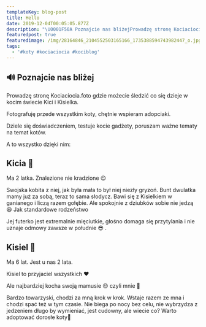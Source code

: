 ```yaml
---
templateKey: blog-post
title: Hello
date: 2019-12-04T00:05:05.877Z
description: "\U0001F50A Poznajcie nas bliżejProwadzę stronę Kociaciocia.foto gdzie możecie śledzić co się dzieje w kocim świecie Kici i Kisielka.Fotografuję przede wszystkim koty, chętnie wspieram adopciaki. Dziele się doświadczeniem, testuje kocie gadżety, poruszam ważne tematy na temat kotów.A to wszystko dzięki nim:Kicia  \U0001F43E Ma 2 latka. Znalezione nie kradzione \U0001F609Swojska kobita z niej,  jak była mała to był niej niezły gryzoń. Bunt dwulatka mamy już za sobą, teraz to sama słodycz. Bawi się z Kisielkiem w ganianego i liczą razem gołębie. Ale spokojnie z dziubków sobie nie jedzą \U0001F606 Jak standardowe rodzeństwo Jej futerko jest extremalnie mięciutkie, głośno domaga się przytylania i nie uznaje odmowy zawsze w południe \U0001F60E .Kisiel  \U0001F43EMa 6 lat. Jest u nas 2 lata.Kisiel to przyjaciel wszystkich ❤️Ale najbardziej kocha swoją mamusie \U0001F60D czyli mnie \U0001F4AABardzo towarzyski, chodzi za mną krok w krok. Wstaje razem ze mna i chodzi spać też w tym czasie. Nie biega po nocy bez celu, nie wybrzydza z jedzeniem długo by wymieniać, jest cudowny, ale wiecie co? Warto adoptować dorosłe koty\U0001F43E"
featuredpost: true
featuredimage: /img/28164846_2104552503165166_1735388594743982447_o.jpg
tags:
  - '#koty #kociaciocia #kociblog'
---
```

## 🔊 Poznajcie nas bliżej

Prowadzę stronę Kociaciocia.foto gdzie możecie śledzić co się dzieje w kocim świecie Kici i Kisielka.

Fotografuję przede wszystkim koty, chętnie wspieram adopciaki. 

Dziele się doświadczeniem, testuje kocie gadżety, poruszam ważne tematy na temat kotów.

A to wszystko dzięki nim:

## Kicia  🐾

 Ma 2 latka. Znalezione nie kradzione 😉

Swojska kobita z niej,  jak była mała to był niej niezły gryzoń. Bunt dwulatka mamy już za sobą, teraz to sama słodycz. Bawi się z Kisielkiem w ganianego i liczą razem gołębie. Ale spokojnie z dziubków sobie nie jedzą 😆 Jak standardowe rodzeństwo 

Jej futerko jest extremalnie mięciutkie, głośno domaga się przytylania i nie uznaje odmowy zawsze w południe 😎 .

## Kisiel  🐾

Ma 6 lat. Jest u nas 2 lata.

Kisiel to przyjaciel wszystkich ❤️

Ale najbardziej kocha swoją mamusie 😍 czyli mnie 💪

Bardzo towarzyski, chodzi za mną krok w krok. Wstaje razem ze mna i chodzi spać też w tym czasie. Nie biega po nocy bez celu, nie wybrzydza z jedzeniem długo by wymieniać, jest cudowny, ale wiecie co? Warto adoptować dorosłe koty🐾
